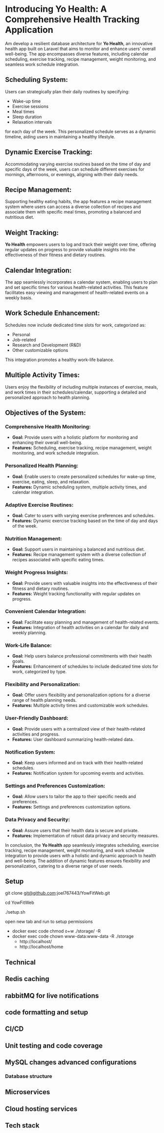 # Introducing Yo Health: A Comprehensive Health Tracking Application

Am develop a resilient database architecture for **Yo Health**, an innovative health app built on Laravel that aims to monitor and enhance users' overall well-being. The app encompasses diverse features, including calendar scheduling, exercise tracking, recipe management, weight monitoring, and seamless work schedule integration.

## Scheduling System:

Users can strategically plan their daily routines by specifying:

- Wake-up time
- Exercise sessions
- Meal times
- Sleep duration
- Relaxation intervals

for each day of the week. This personalized schedule serves as a dynamic timeline, aiding users in maintaining a healthy lifestyle.

## Dynamic Exercise Tracking:

Accommodating varying exercise routines based on the time of day and specific days of the week, users can schedule different exercises for mornings, afternoons, or evenings, aligning with their daily needs.

## Recipe Management:

Supporting healthy eating habits, the app features a recipe management system where users can access a diverse collection of recipes and associate them with specific meal times, promoting a balanced and nutritious diet.

## Weight Tracking:

**Yo Health** empowers users to log and track their weight over time, offering regular updates on progress to provide valuable insights into the effectiveness of their fitness and dietary routines.

## Calendar Integration:

The app seamlessly incorporates a calendar system, enabling users to plan and set specific times for various health-related activities. This feature facilitates easy viewing and management of health-related events on a weekly basis.

## Work Schedule Enhancement:

Schedules now include dedicated time slots for work, categorized as:

- Personal
- Job-related
- Research and Development (R&D)
- Other customizable options

This integration promotes a healthy work-life balance.

## Multiple Activity Times:

Users enjoy the flexibility of including multiple instances of exercise, meals, and work times in their schedules/calendar, supporting a detailed and personalized approach to health planning.

## Objectives of the System:

### Comprehensive Health Monitoring:

- **Goal:** Provide users with a holistic platform for monitoring and enhancing their overall well-being.
- **Features:** Scheduling, exercise tracking, recipe management, weight monitoring, and work schedule integration.

### Personalized Health Planning:

- **Goal:** Enable users to create personalized schedules for wake-up time, exercise, eating, sleep, and relaxation.
- **Features:** Dynamic scheduling system, multiple activity times, and calendar integration.

### Adaptive Exercise Routines:

- **Goal:** Cater to users with varying exercise preferences and schedules.
- **Features:** Dynamic exercise tracking based on the time of day and days of the week.

### Nutrition Management:

- **Goal:** Support users in maintaining a balanced and nutritious diet.
- **Features:** Recipe management system with a diverse collection of recipes associated with specific eating times.

### Weight Progress Insights:

- **Goal:** Provide users with valuable insights into the effectiveness of their fitness and dietary routines.
- **Features:** Weight tracking functionality with regular updates on progress.

### Convenient Calendar Integration:

- **Goal:** Facilitate easy planning and management of health-related events.
- **Features:** Integration of health activities on a calendar for daily and weekly planning.

### Work-Life Balance:

- **Goal:** Help users balance professional commitments with their health goals.
- **Features:** Enhancement of schedules to include dedicated time slots for work, categorized by type.

### Flexibility and Personalization:

- **Goal:** Offer users flexibility and personalization options for a diverse range of health planning needs.
- **Features:** Multiple activity times and customizable work schedules.

### User-Friendly Dashboard:

- **Goal:** Provide users with a centralized view of their health-related activities and progress.
- **Features:** User dashboard summarizing health-related data.

### Notification System:

- **Goal:** Keep users informed and on track with their health-related schedules.
- **Features:** Notification system for upcoming events and activities.

### Settings and Preferences Customization:

- **Goal:** Allow users to tailor the app to their specific needs and preferences.
- **Features:** Settings and preferences customization options.

### Data Privacy and Security:

- **Goal:** Assure users that their health data is secure and private.
- **Features:** Implementation of robust data privacy and security measures.

In conclusion, the **Yo Health** app seamlessly integrates scheduling, exercise tracking, recipe management, weight monitoring, and work schedule integration to provide users with a holistic and dynamic approach to health and well-being. The addition of dynamic features ensures flexibility and personalization, catering to a diverse range of user needs.

## Setup
git clone git@github.com:joel767443/YowFitWeb.git

cd YowFitWeb

./setup.sh

open new tab and run to setup permissions

- docker exec code chmod o+w ./storage/ -R
- docker exec code chown www-data:www-data -R ./storage
  - http://localhost/
  - http://localhost/home

## Technical
## Redis caching
## rabbitMQ for live notifications
## code formatting and setup
## CI/CD
## Unit testing and code coverage
## MySQL changes advanced configurations
### Database structure
## Microservices
## Cloud hosting services
## Tech stack
